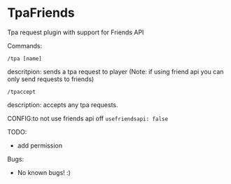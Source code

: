 # TpaFriends
Tpa request plugin with support for Friends API

Commands:

`/tpa [name]`

descritpion: sends a tpa request to player (Note: if using friend api you can only send requests to friends)

`/tpaccept`

description: accepts any tpa requests.

CONFIG:to not use friends api off
`usefriendsapi: false`

TODO:
- add permission

Bugs:
- No known bugs! :)

